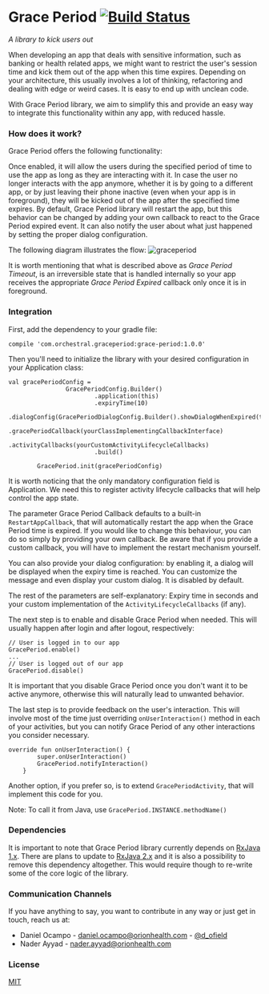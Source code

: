 Grace Period  [![Build Status](https://travis-ci.org/orionhealth/grace-period-android.svg?branch=master)](https://travis-ci.org/orionhealth/grace-period-android)
=====================
*A library to kick users out*

When developing an app that deals with sensitive information, such as banking or health related apps, we might want to restrict the user's session time and kick them out of the app when this time expires.
Depending on your architecture, this usually involves a lot of thinking, refactoring and dealing with edge or weird cases. It is easy to end up with unclean code.

With Grace Period library, we aim to simplify this and provide an easy way to integrate this functionality within any app, with reduced hassle.

### How does it work?

Grace Period offers the following functionality:

Once enabled, it will allow the users during the specified period of time to use the app as long as they are interacting with it.
In case the user no longer interacts with the app anymore, whether it is by going to a different app, or by just leaving their phone inactive (even when your app is in foreground), they will be kicked out of the app after the specified time expires.
By default, Grace Period library will restart the app, but this behavior can be changed by adding your own callback to react to  the Grace Period expired event. It can also notify the user about what just happened by setting the proper dialog configuration.

The following diagram illustrates the flow:
![graceperiod](https://user-images.githubusercontent.com/7469647/30615610-892a795e-9de3-11e7-9db2-84f778e8c916.png)

It is worth mentioning that what is described above as *Grace Period Timeout*, is an irreversible state that is handled internally so your app receives the appropriate *Grace Period Expired* callback only once it is in foreground.

### Integration

First, add the dependency to your gradle file:

```compile 'com.orchestral.graceperiod:grace-period:1.0.0'```

Then you'll need to initialize the library with your desired configuration in your Application class:
```
val gracePeriodConfig =
                GracePeriodConfig.Builder()
                        .application(this)
                        .expiryTime(10)
                        .dialogConfig(GracePeriodDialogConfig.Builder().showDialogWhenExpired(true).build())
                        .gracePeriodCallback(yourClassImplementingCallbackInterface)
                        .activityCallbacks(yourCustomActivityLifecycleCallbacks)
                        .build()

        GracePeriod.init(gracePeriodConfig)
```
It is worth noticing that the only mandatory configuration field is Application. We need this to register activity lifecycle callbacks that will help control the app state.

The parameter Grace Period Callback defaults to a built-in `RestartAppCallback`, that will automatically restart the app when the Grace Period time is expired. 
If you would like to change this behaviour, you can do so simply by providing your own callback. Be aware that if you provide a custom callback, you will have to implement the restart mechanism yourself.

You can also provide your dialog configuration: by enabling it, a dialog will be displayed when the expiry time is reached. You can customize the message and even display your custom dialog.
It is disabled by default.

The rest of the parameters are self-explanatory: Expiry time in seconds and your custom implementation of the `ActivityLifecycleCallbacks` (if any).

The next step is to enable and disable Grace Period when needed. This will usually happen after login and after logout, respectively:
```
// User is logged in to our app
GracePeriod.enable()
...
// User is logged out of our app
GracePeriod.disable()
```

It is important that you disable Grace Period once you don't want it to be active anymore, otherwise this will naturally lead to unwanted behavior.

The last step is to provide feedback on the user's interaction. 
This will involve most of the time just overriding `onUserInteraction()` method in each of your activities, but you can notify Grace Period of any other interactions you consider necessary.
```
override fun onUserInteraction() {
        super.onUserInteraction()
        GracePeriod.notifyInteraction()
    }
```

Another option, if you prefer so, is to extend `GracePeriodActivity`, that will implement this code for you.

Note: To call it from Java, use `GracePeriod.INSTANCE.methodName()`

### Dependencies

It is important to note that Grace Period library currently depends on [RxJava 1.x](https://github.com/ReactiveX/RxJava/tree/1.x). There are plans to update to [RxJava 2.x](https://github.com/ReactiveX/RxJava/tree/2.x) and it is also a possibility to remove this dependency altogether. This would require though to re-write some of the core logic of the library.

### Communication Channels

If you have anything to say, you want to contribute in any way or just get in touch, reach us at:

* Daniel Ocampo - [daniel.ocampo@orionhealth.com](mailto:daniel.ocampo@orionhealth.com) - [@d_ofield](https://twitter.com/d_ofield)
* Nader Ayyad - [nader.ayyad@orionhealth.com](mailto:nader.ayyad@orionhealth.com)

### License

[MIT](https://github.com/orionhealth/grace-period-android/blob/master/LICENSE)
